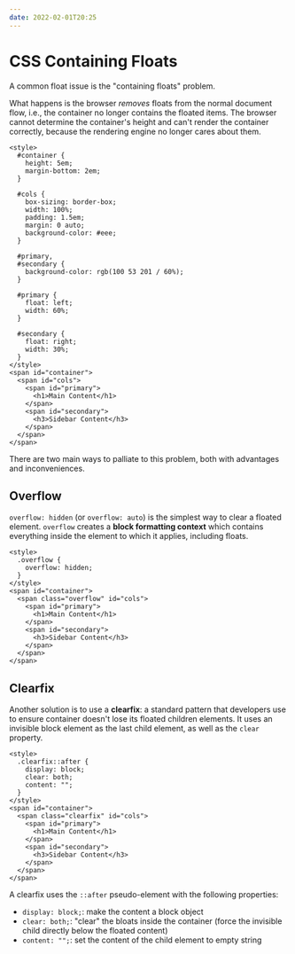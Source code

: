 ```yaml
---
date: 2022-02-01T20:25
---
```


CSS Containing Floats
=====================

A common float issue is the "containing floats" problem.

What happens is the browser *removes* floats from the normal document
flow, i.e., the container no longer contains the floated items. The
browser cannot determine the container's height and can't render the
container correctly, because the rendering engine no longer cares about
them.

```{=html}
<style>
  #container {
    height: 5em;
    margin-bottom: 2em;
  }

  #cols {
    box-sizing: border-box;
    width: 100%;
    padding: 1.5em;
    margin: 0 auto;
    background-color: #eee;
  }

  #primary,
  #secondary {
    background-color: rgb(100 53 201 / 60%);
  }

  #primary {
    float: left;
    width: 60%;
  }

  #secondary {
    float: right;
    width: 30%;
  }
</style>
<span id="container">
  <span id="cols">
    <span id="primary">
      <h1>Main Content</h1>
    </span>
    <span id="secondary">
      <h3>Sidebar Content</h3>
    </span>
  </span>
</span>
```

There are two main ways to palliate to this problem, both with advantages
and inconveniences.

Overflow
--------

`overflow: hidden` (or `overflow: auto`) is the simplest way to clear a
floated element. `overflow` creates a **block formatting context** which
contains everything inside the element to which it applies, including
floats.

```{=html}
<style>
  .overflow {
    overflow: hidden;
  }
</style>
<span id="container">
  <span class="overflow" id="cols">
    <span id="primary">
      <h1>Main Content</h1>
    </span>
    <span id="secondary">
      <h3>Sidebar Content</h3>
    </span>
  </span>
</span>
```

Clearfix
--------

Another solution is to use a **clearfix**: a standard pattern that
developers use to ensure container doesn't lose its floated children
elements. It uses an invisible block element as the last child element,
as well as the `clear` property.

```{=html}
<style>
  .clearfix::after {
    display: block;
    clear: both;
    content: "";
  }
</style>
<span id="container">
  <span class="clearfix" id="cols">
    <span id="primary">
      <h1>Main Content</h1>
    </span>
    <span id="secondary">
      <h3>Sidebar Content</h3>
    </span>
  </span>
</span>
```

A clearfix uses the `::after` pseudo-element with the following
properties:

-   `display: block;`: make the content a block object
-   `clear: both;`: "clear" the bloats inside the container (force the
    invisible child directly below the floated content)
-   `content: "";`: set the content of the child element to empty string
